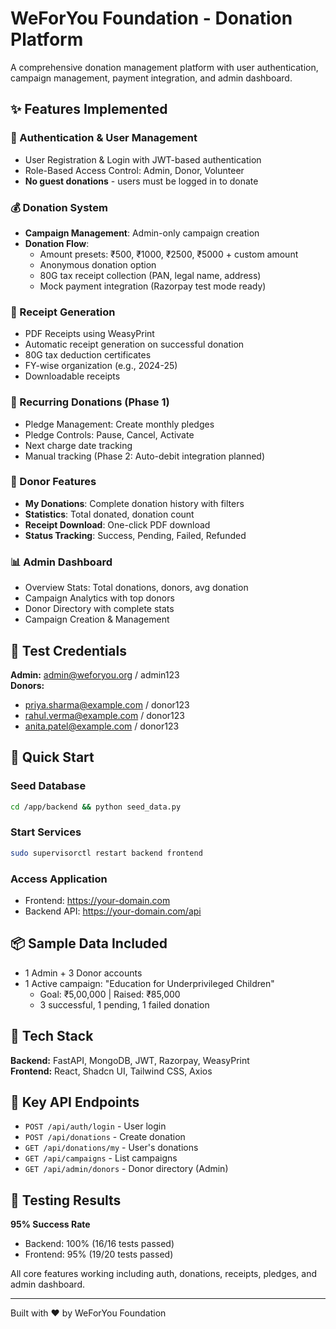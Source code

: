 # WeForYou Foundation - Donation Platform

A comprehensive donation management platform with user authentication, campaign management, payment integration, and admin dashboard.

## ✨ Features Implemented

### 🔐 Authentication & User Management
- User Registration & Login with JWT-based authentication
- Role-Based Access Control: Admin, Donor, Volunteer
- **No guest donations** - users must be logged in to donate

### 💰 Donation System
- **Campaign Management**: Admin-only campaign creation
- **Donation Flow**:
  - Amount presets: ₹500, ₹1000, ₹2500, ₹5000 + custom amount
  - Anonymous donation option
  - 80G tax receipt collection (PAN, legal name, address)
  - Mock payment integration (Razorpay test mode ready)
  
### 📄 Receipt Generation
- PDF Receipts using WeasyPrint
- Automatic receipt generation on successful donation
- 80G tax deduction certificates
- FY-wise organization (e.g., 2024-25)
- Downloadable receipts

### 🔄 Recurring Donations (Phase 1)
- Pledge Management: Create monthly pledges
- Pledge Controls: Pause, Cancel, Activate
- Next charge date tracking
- Manual tracking (Phase 2: Auto-debit integration planned)

### 👥 Donor Features
- **My Donations**: Complete donation history with filters
- **Statistics**: Total donated, donation count
- **Receipt Download**: One-click PDF download
- **Status Tracking**: Success, Pending, Failed, Refunded

### 📊 Admin Dashboard
- Overview Stats: Total donations, donors, avg donation
- Campaign Analytics with top donors
- Donor Directory with complete stats
- Campaign Creation & Management

## 🧪 Test Credentials

**Admin:** admin@weforyou.org / admin123  
**Donors:**
- priya.sharma@example.com / donor123
- rahul.verma@example.com / donor123
- anita.patel@example.com / donor123

## 🚀 Quick Start

### Seed Database
```bash
cd /app/backend && python seed_data.py
```

### Start Services
```bash
sudo supervisorctl restart backend frontend
```

### Access Application
- Frontend: https://your-domain.com
- Backend API: https://your-domain.com/api

## 📦 Sample Data Included

- 1 Admin + 3 Donor accounts
- 1 Active campaign: "Education for Underprivileged Children"
  - Goal: ₹5,00,000 | Raised: ₹85,000
  - 3 successful, 1 pending, 1 failed donation

## 🔧 Tech Stack

**Backend:** FastAPI, MongoDB, JWT, Razorpay, WeasyPrint  
**Frontend:** React, Shadcn UI, Tailwind CSS, Axios

## 📝 Key API Endpoints

- `POST /api/auth/login` - User login
- `POST /api/donations` - Create donation
- `GET /api/donations/my` - User's donations
- `GET /api/campaigns` - List campaigns
- `GET /api/admin/donors` - Donor directory (Admin)

## 🎯 Testing Results

**95% Success Rate**
- Backend: 100% (16/16 tests passed)
- Frontend: 95% (19/20 tests passed)

All core features working including auth, donations, receipts, pledges, and admin dashboard.

---

Built with ❤️ by WeForYou Foundation
